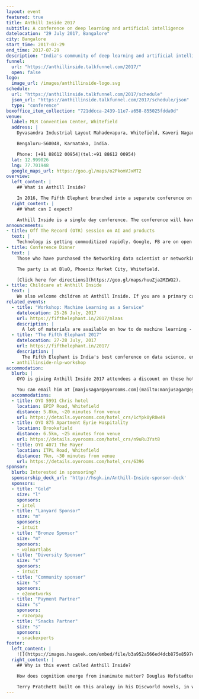 ```yaml
---
layout: event
featured: true
title: Anthill Inside 2017
subtitle: A conference on deep learning and artificial intelligence
datelocation: "29 July 2017, Bangalore"
city: Bangalore
start_time: 2017-07-29
end_time: 2017-07-29
description: "India's community of deep learning and artificial intelligence practitioners"
funnel:
  url: "https://anthillinside.talkfunnel.com/2017/"
  open: false
logo:
  image_url: /images/anthillinside-logo.svg
schedule:
  url: "https://anthillinside.talkfunnel.com/2017/schedule"
  json_url: "https://anthillinside.talkfunnel.com/2017/schedule/json"
  type: "conference"
boxoffice_item_collection: "721ddcca-2439-11e7-a658-855025fdda9d"
venue:
  label: MLR Convention Center, Whitefield
  address: |
    Dyvasandra Industrial Layout Mahadevapura, Whitefield, Kaveri Nagar, Krishnarajapura,

    Bengaluru-560048, Karnataka, India.

    Phone: [+91 88612 00954](tel:+91 88612 00954)
  lat: 12.999026
  lng: 77.701948
  google_maps_url: https://goo.gl/maps/o2PkomVJxMT2
overview:
  left_content: |
    ## What is Anthill Inside?

    In 2016, The Fifth Elephant branched into a separate conference on Deep Learning. Anthill Inside is the new avataar of the Deep Learning conference. Anthill Inside attempts to bridge the gap bringing theoretical advances closer to functioning reality.
  right_content: |
    ## What can I expect?

    Anthill Inside is a single day conference. The conference will have full, crisp, and lightning talks from morning to evening. There are also workshops under the Anthill banner that will be held on the days following the conference. These will introduce participants to neural networks followed by two tracks of three-hour workshops on NLP and Computer Vision / AI.
announcements:
- title: Off The Record (OTR) session on AI and products
  text: |
    Technology is getting commoditized rapidly. Google, FB are on open source spree that solves hard problems. However, there is still scope to build vertical specific AI products. How can new startups build AI products? How can existing companies leverage AI? These are the primary questions we’ll aim to answer in this discussion at Anthill Inside.
- title: Conference Dinner
  text: |
    Those who have purchased the Networking data scientist or networking dinner ticket have access to an exclusive conference dinner with speakers, editors, the HasGeek team, and invited guests on 27 July.

    The party is at BluO, Phoenix Market City, Whitefield.

    [Click here for directions](https://goo.gl/maps/huuZja2MZWQ2).
- title: Childcare at Anthill Inside
  text: |
    We also welcome children at Anthill Inside. If you are a primary caretaker who wants to attend the conference, and needs support with childcare, we have it all arranged. [Learn more](https://medium.com/hasgeek/we-have-childcare-facilities-droidconin-and-all-hasgeek-conferences-going-forward-70d520762a11).
related_events:
  - title: "Workshop: Machine Learning as a Service"
    datelocation: 25-26 July, 2017
    url: https://fifthelephant.in/2017/mlaas
    description: |
      A lot of materials are available on how to do machine learning - but hardly any cover how to put them in production and how to continue updating the model. The attendees would learn how to build a seamless end-to-end data driven application - data ingestion, exploration, machine learning, RESTful API, dashboard, and making it repeatable - to solve a business prediction problem and present it to their clients.
  - title: "The Fifth Elephant 2017"
    datelocation: 27-28 July, 2017
    url: https://fifthelephant.in/2017/
    description: |
      The Fifth Elephant is India's best conference on data science, engineering and Machine Learning. This year is the sixth edition, and will feature talks on data engineering, architecture decisions, building data pipelines, IoT and data analytics, data visualization, and data in government.
  - anthillinside-nlp-workshop
accommodation:
  blurb: |
    OYO is giving Anthill Inside 2017 attendees a discount on these hotels. Get in touch with Manjusagar for bookings.

    You can email him at [manjusagar@oyorooms.com](mailto:manjusagar@oyorooms.com) or call [9535923530](tel:9535923530)
  accommodations:
  - title: OYO 5991 Chris hotel
    location: EPIP Road, Whitefield
    distance: 5.8km, ~20 minutes from venue
    url: https://details.oyorooms.com/hotel_crs/1cYpk0yR0w49
  - title: OYO 875 Apartment Eyrie Hospitality
    location: Brookefield
    distance: 6.5km, ~25 minutes from venue
    url: https://details.oyorooms.com/hotel_crs/n9uRu3Yst8
  - title: OYO 4071 The Mayer
    location: ITPL Road, Whitefield
    distance: 7km, ~30 minutes from venue
    url: https://details.oyorooms.com/hotel_crs/6396
sponsor:
  blurb: Interested in sponsoring?
  sponsorship_deck_url: 'http://hsgk.in/Anthill-Inside-sponsor-deck'
  sponsors:
  - title: "Gold"
    size: "l"
    sponsors:
    - intel
  - title: "Lanyard Sponsor"
    size: "m"
    sponsors:
    - intuit
  - title: "Bronze Sponsor"
    size: "m"
    sponsors:
    - walmartlabs
  - title: "Diversity Sponsor"
    size: "s"
    sponsors:
    - intuit
  - title: "Community sponsor"
    size: "s"
    sponsors:
    - e2enetworks
  - title: "Payment Partner"
    size: "s"
    sponsors:
    - razorpay
  - title: "Snacks Partner"
    size: "s"
    sponsors:
    - snackexperts
footer:
  left_content: |
    ![](https://images.hasgeek.com/embed/file/b3a952a566ed4dcb875e8597e86a76b7)
  right_content: |
    ## Why is this event called Anthill Inside?

    How does cognition emerge from inanimate matter? Douglas Hofstadter, explored this in Gödel, Escher, Bach: An Eternal Golden Braid, where he compared the human brain to a colony of ants. Individual entities — neurons or ants — he argued, can coordinate to result in interesting *emergent* behaviour; cognition in the case of neurons or an anthill in the case of an ant colony.

    Terry Pratchett built on this analogy in his Discworld novels, in which a colony of ants coordinate to make Hex, a fictional self-building computer! Hex also features a sticker that reads 'Anthill Inside', an obvious play on Intel's famous slogan. HasGeek, in turn, borrowed 'Anthill Inside' to help people working on deep learning and artificial intelligence, interact and collaborate with each other to produce something *bigger*.
---
```


